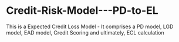 # Credit-Risk-Model---PD-to-EL
This is a Expected Credit Loss Model - It comprises a PD model, LGD model, EAD model, Credit Scoring and ultimately, ECL calculation
